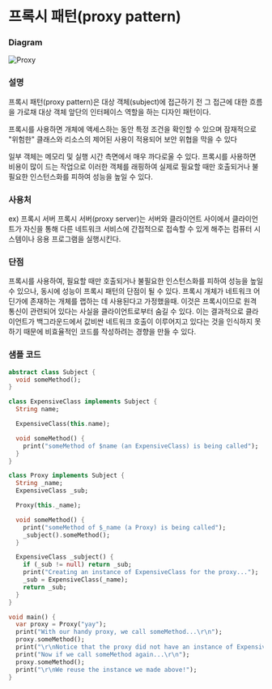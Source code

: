 # 프록시 패턴(proxy pattern)

### Diagram
![Proxy](https://upload.wikimedia.org/wikipedia/commons/thumb/7/75/Proxy_pattern_diagram.svg/878px-Proxy_pattern_diagram.svg.png?20070423140352)

### 설명
<!-- 
A proxy, in its most general form, is a class functioning as an interface to something else. The proxy could interface to anything: a network connection, a large object in memory, a file, or some other resource that is expensive or impossible to duplicate. In short, a proxy is a wrapper or agent object that is being called by the client to access the real serving object behind the scenes.
 -->
프록시 패턴(proxy pattern)은 대상 객체(subject)에 접근하기 전 그 접근에 대한 흐름을 가로채 대상 객체 앞단의 인터페이스 역할을 하는 디자인 패턴이다.

프록시를 사용하면 개체에 액세스하는 동안 특정 조건을 확인할 수 있으며 잠재적으로 "위험한" 클래스와 리소스의 제어된 사용이 적용되어 보안 위협을 막을 수 있다

일부 객체는 메모리 및 실행 시간 측면에서 매우 까다로울 수 있다. 프록시를 사용하면 비용이 많이 드는 작업으로 이러한 객체를 래핑하여 실제로 필요할 때만 호출되거나 불필요한 인스턴스화를 피하여 성능을 높일 수 있다.

### 사용처
ex) 프록시 서버
프록시 서버(proxy server)는 서버와 클라이언트 사이에서 클라이언트가 자신을 통해 다른 네트워크 서비스에 간접적으로 접속할 수 있게 해주는 컴퓨터 시스템이나 응용 프로그램을 실행시킨다.

### 단점
프록시를 사용하여, 필요할 때만 호출되거나 불필요한 인스턴스화를 피하여 성능을 높일 수 있으나, 동시에 성능이 프록시 패턴의 단점이 될 수 있다. 프록시 개체가 네트워크 어딘가에 존재하는 개체를 랩하는 데 사용된다고 가정했을때. 이것은 프록시이므로 원격 통신이 관련되어 있다는 사실을 클라이언트로부터 숨길 수 있다.
이는 결과적으로 클라이언트가 백그라운드에서 값비싼 네트워크 호출이 이루어지고 있다는 것을 인식하지 못하기 때문에 비효율적인 코드를 작성하려는 경향을 만들 수 있다.


### 샘플  코드
```dart
abstract class Subject {
  void someMethod();
}

class ExpensiveClass implements Subject {
  String name;

  ExpensiveClass(this.name);

  void someMethod() {
    print("someMethod of $name (an ExpensiveClass) is being called");
  }
}

class Proxy implements Subject {
  String _name;
  ExpensiveClass _sub;

  Proxy(this._name);

  void someMethod() {
    print("someMethod of $_name (a Proxy) is being called");
    _subject().someMethod();
  }

  ExpensiveClass _subject() {
    if (_sub != null) return _sub;
    print("Creating an instance of ExpensiveClass for the proxy...");
    _sub = ExpensiveClass(_name);
    return _sub;
  }
}

void main() {
  var proxy = Proxy("yay");
  print("With our handy proxy, we call someMethod...\r\n");
  proxy.someMethod();
  print("\r\nNotice that the proxy did not have an instance of ExpensiveClass, so it made one when required.");
  print("Now if we call someMethod again...\r\n");
  proxy.someMethod();
  print("\r\nWe reuse the instance we made above!");
}
```